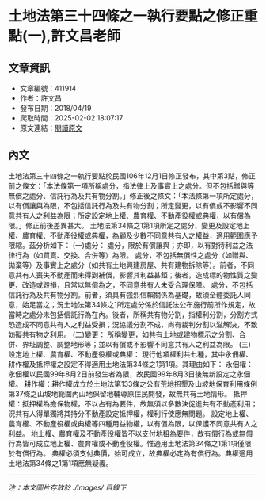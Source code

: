 # 土地法第三十四條之一執行要點之修正重點(一),許文昌老師

## 文章資訊
- 文章編號：411914
- 作者：許文昌
- 發布日期：2018/04/19
- 爬取時間：2025-02-02 18:07:17
- 原文連結：[閱讀原文](https://real-estate.get.com.tw/Columns/detail.aspx?no=411914)

## 內文
土地法第三十四條之一執行要點於民國106年12月1日修正發布，其中第3點，修正前之條文：「本法條第一項所稱處分，指法律上及事實上之處分。但不包括贈與等無償之處分、信託行為及共有物分割。」修正後之條文：「本法條第一項所定處分，以有償讓與為限，不包括信託行為及共有物分割；所定變更，以有償或不影響不同意共有人之利益為限；所定設定地上權、農育權、不動產役權或典權，以有償為限。」修正前後差異甚大。
土地法第34條之1第1項所定之處分、變更及設定地上權、農育權、不動產役權或典權，為顧及少數不同意共有人之權益，適用範圍應予限縮。茲分析如下：
(一)處分：
處分，限於有償讓與；亦即，以有對待利益之法律行為（如買賣、交換、合併等）為限。
處分，不包括無償性之處分（如贈與、拋棄等）及事實上之處分（如共有土地興建房屋、共有建物拆除等）。前者，不同意共有人喪失不動產而未得到補償，影響其利益甚鉅；後者，造成標的物性質之變更、改造或毀損，且常以無償為之，不同意共有人未受合理保障。
處分，不包括信託行為及共有物分割。前者，須具有強烈信賴關係為基礎，故須全體委託人同意，始足當之；況土地法第34條之1所定處分係於信託法公布施行前所作規定，故當時之處分未包括信託行為在內。後者，所稱共有物分割，指權利分割，分割方式恐造成不同意共有人之利益受損；況協議分割不成，尚有裁判分割以滋解決，不致妨礙共有物之利用。
(二)變更：
所稱變更，如共有土地或建物標示之分割、合併、界址調整、調整地形等；並以有償或不影響不同意共有人之利益為限。
(三)設定地上權、農育權、不動產役權或典權：
現行他項權利共七種，其中永佃權、耕作權及抵押權之設定不得適用土地法第34條之1第1項。其理由如下：
永佃權：永佃權以民國99年8月2日前發生者為限，故民國99年8月3日後無新設定之永佃權。
耕作權：耕作權成立於土地法第133條之公有荒地招墾及山坡地保育利用條例第37條之山坡地範圍內山地保留地輔導原住民開發，故無共有土地情形。
抵押權：抵押權為擔保物權，不以占有為要件，故無須以多數決促進共有不動產利用；況共有人得單獨將其持分不動產設定抵押權，權利行使應無問題。
設定地上權、農育權、不動產役權或典權等四種用益物權，以有償為限，以保護不同意共有人之利益。
地上權、農育權及不動產役權皆不以支付地租為要件，故有償行為或無償行為皆可成立地上權、農育權或不動產役權。惟適用土地法第34條之1第1項僅限於有償行為。
典權必須支付典價，始可成立，故典權必定為有償行為。典權適用土地法第34條之1第1項應無疑義。

---
*注：本文圖片存放於 ./images/ 目錄下*

